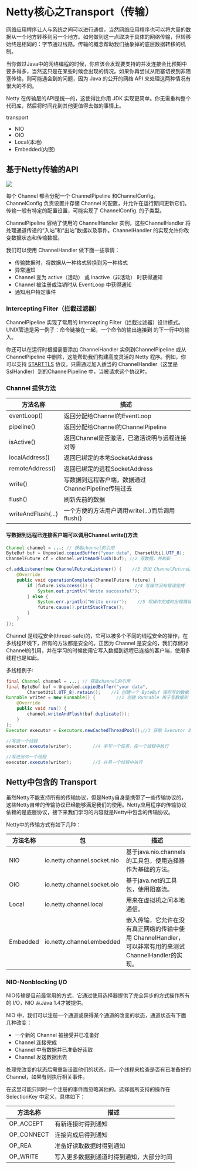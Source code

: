 # Netty核心之Transport（传输）

网络应用程序让人与系统之间可以进行通信，当然网络应用程序也可以将大量的数据从一个地方转移到另一个地方。如何做到这一点取决于具体的网络传输，但转移始终是相同的：字节通过线路。传输的概念帮助我们抽象掉的底层数据转移的机制。

当你做过Java中的网络编程的时候，你应该会发现要支持的并发连接会比预期中要多得多，当然这只是在某些时候会出现的情况。如果你再尝试从阻塞切换到非阻塞传输，则可能遇会到的问题，因为 Java 的公开的网络 API 来处理这两种情况有很大的不同。

Netty 在传输层的API是统一的，这使得比你用 JDK 实现更简单。你无需重构整个代码库，然后将时间花到其他更值得去做的事情上。


transport
- NIO
- OIO
- Local(本地)
- Embedded(内嵌)

## 基于Netty传输的API

![](https://atts.w3cschool.cn/attachments/image/20170808/1502159388173816.jpg)

每个 Channel 都会分配一个 ChannelPipeline 和ChannelConfig。ChannelConfig 负责设置并存储 Channel 的配置，并允许在运行期间更新它们。传输一般有特定的配置设置，可能实现了 ChannelConfig. 的子类型。

ChannelPipeline 容纳了使用的 ChannelHandler 实例，这些ChannelHandler 将处理通道传递的“入站”和“出站”数据以及事件。ChannelHandler 的实现允许你改变数据状态和传输数据。

我们可以使用 ChannelHandler 做下面一些事情：

- 传输数据时，将数据从一种格式转换到另一种格式
- 异常通知
- Channel 变为 active（活动） 或 inactive（非活动） 时获得通知
- Channel 被注册或注销时从 EventLoop 中获得通知
- 通知用户特定事件

### Intercepting Filter（拦截过滤器）

ChannelPipeline 实现了常用的 Intercepting Filter（拦截过滤器）设计模式。UNIX管道是另一例子：命令链接在一起，一个命令的输出连接到 的下一行中的输入。

你还可以在运行时根据需要添加 ChannelHandler 实例到ChannelPipeline 或从 ChannelPipeline 中删除，这能帮助我们构建高度灵活的 Netty 程序。例如，你可以支持 [STARTTLS](http://en.wikipedia.org/wiki/STARTTLS) 协议，只需通过加入适当的 ChannelHandler（这里是 SslHandler）到的ChannelPipeline 中，当被请求这个协议时。

### Channel 提供方法

方法名称|描述
-|-
eventLoop()|返回分配给Channel的EventLoop
pipeline()|返回分配给Channel的ChannelPipeline
isActive()|返回Channel是否激活，已激活说明与远程连接对等
localAddress()|返回已绑定的本地SocketAddress
remoteAddress()|返回已绑定的远程SocketAddress
write()|写数据到远程客户端，数据通过ChannelPipeline传输过去
flush()|刷新先前的数据
writeAndFlush(...)|一个方便的方法用户调用write(...)而后调用flush()

#### 写数据到远程已连接客户端可以调用Channel.write()方法

```java
Channel channel = ...; // 获取channel的引用
ByteBuf buf = Unpooled.copiedBuffer("your data", CharsetUtil.UTF_8);            //1 创建 ByteBuf 保存写的数据
ChannelFuture cf = channel.writeAndFlush(buf); //2 写数据，并刷新

cf.addListener(new ChannelFutureListener() {    //3 添加 ChannelFutureListener 即可写操作完成后收到通知
    @Override
    public void operationComplete(ChannelFuture future) {
        if (future.isSuccess()) {                //4 写操作没有错误完成
            System.out.println("Write successful");
        } else {
            System.err.println("Write error");    //5 写操作完成时出现错误
            future.cause().printStackTrace();
        }
    }
});
```

Channel 是线程安全(thread-safe)的，它可以被多个不同的线程安全的操作，在多线程环境下，所有的方法都是安全的。正因为 Channel 是安全的，我们存储对Channel的引用，并在学习的时候使用它写入数据到远程已连接的客户端，使用多线程也是如此。

多线程例子:

```java
final Channel channel = ...; // 获取channel的引用
final ByteBuf buf = Unpooled.copiedBuffer("your data",
        CharsetUtil.UTF_8).retain();    //1 创建一个 ByteBuf 保存写的数据
Runnable writer = new Runnable() {        //2 创建 Runnable 用于写数据到 channel
    @Override
    public void run() {
        channel.writeAndFlush(buf.duplicate());
    }
};
Executor executor = Executors.newCachedThreadPool();//3 获取 Executor 的引用使用线程来执行任务

//写进一个线程
executor.execute(writer);        //4 手写一个任务，在一个线程中执行

//写进另外一个线程
executor.execute(writer);        //5 在另一个线程中执行


```

## Netty中包含的 Transport

虽然Netty不能支持所有的传输协议，但是Netty自身是携带了一些传输协议的，这些Netty自带的传输协议已经能够满足我们的使用。Netty应用程序的传输协议依赖的是底层协议，接下来我们学习的内容就是Netty中包含的传输协议。

Netty中的传输方式有如下几种：

方法名称|包|描述
-|-|-
NIO|io.netty.channel.socket.nio|基于java.nio.channels的工具包，使用选择器作为基础的方法。
OIO|io.netty.channel.socket.oio|基于java.net的工具包，使用阻塞流。
Local|io.netty.channel.local|用来在虚拟机之间本地通信。
Embedded|io.netty.channel.embedded|嵌入传输，它允许在没有真正网络的传输中使用 ChannelHandler，可以非常有用的来测试ChannelHandler的实现。

### NIO-Nonblocking I/O
NIO传输是目前最常用的方式，它通过使用选择器提供了完全异步的方式操作所有的 I/O，NIO 从Java 1.4才被提供。

NIO 中，我们可以注册一个通道或获得某个通道的改变的状态，通道状态有下面几种改变：

- 一个新的 Channel 被接受并已准备好
- Channel 连接完成
- Channel 中有数据并已准备好读取
- Channel 发送数据出去

处理完改变的状态后需重新设置他们的状态，用一个线程来检查是否有已准备好的 Channel，如果有则执行相关事件。

在这里可能只同时一个注册的事件而忽略其他的。选择器所支持的操作在 SelectionKey 中定义，具体如下：

方法名称|描述
-|-
OP_ACCEPT|有新连接时得到通知
OP_CONNECT|连接完成后得到通知
OP_REA|准备好读取数据时得到通知
OP_WRITE|写入更多数据到通道时得到通知，大部分时间